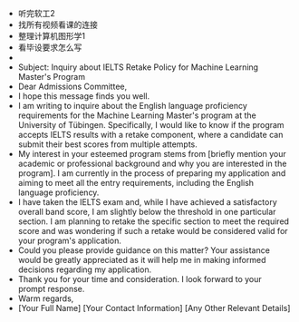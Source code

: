 - 听完软工2
- 找所有视频看课的连接
- 整理计算机图形学1
- 看毕设要求怎么写
-
- Subject: Inquiry about IELTS Retake Policy for Machine Learning Master's Program
- Dear Admissions Committee,
- I hope this message finds you well.
- I am writing to inquire about the English language proficiency requirements for the Machine Learning Master's program at the University of Tübingen. Specifically, I would like to know if the program accepts IELTS results with a retake component, where a candidate can submit their best scores from multiple attempts.
- My interest in your esteemed program stems from [briefly mention your academic or professional background and why you are interested in the program]. I am currently in the process of preparing my application and aiming to meet all the entry requirements, including the English language proficiency.
- I have taken the IELTS exam and, while I have achieved a satisfactory overall band score, I am slightly below the threshold in one particular section. I am planning to retake the specific section to meet the required score and was wondering if such a retake would be considered valid for your program's application.
- Could you please provide guidance on this matter? Your assistance would be greatly appreciated as it will help me in making informed decisions regarding my application.
- Thank you for your time and consideration. I look forward to your prompt response.
- Warm regards,
- [Your Full Name]
  [Your Contact Information]
  [Any Other Relevant Details]